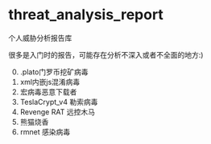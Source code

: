# threat_analysis_report
个人威胁分析报告库

很多是入门时的报告，可能存在分析不深入或者不全面的地方:)

0. .plato门罗币挖矿病毒
1. xml内嵌js混淆病毒
2. 宏病毒恶意下载者
3. TeslaCrypt_v4 勒索病毒
4. Revenge RAT 远控木马
5. 熊猫烧香
6. rmnet 感染病毒